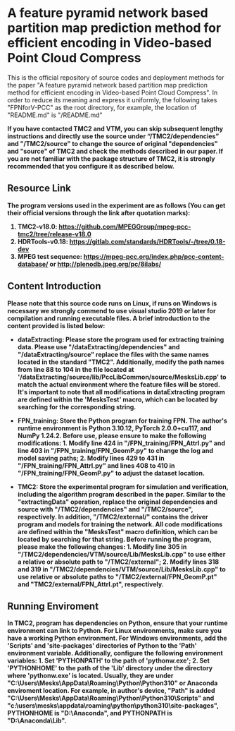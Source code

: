 # A feature pyramid network based partition map prediction method for efficient encoding in Video-based Point Cloud Compress
This is the official repository of source codes and deployment methods for the paper "A feature pyramid network based partition map prediction method for efficient encoding in Video-based Point Cloud Compress". In order to reduce its meaning and express it uniformly, the following takes "FPNforV-PCC" as the root directory, for example, the location of "README.md" is "/README.md"

<b>If you have contacted TMC2 and VTM, you can skip subsequent lengthy instructions and directly use the source under “/TMC2/dependencies” and "/TMC2/source" to change the source of original "dependencies" and "source" of TMC2 and check the methods described in our paper.  If you are not familiar with the package structure of TMC2, it is strongly recommended that you configure it as described below.</b>

## <b>Resource Link
The program versions used in the experiment are as follows (You can get their official versions through the link after quotation marks): 

1. TMC2-v18.0: https://github.com/MPEGGroup/mpeg-pcc-tmc2/tree/release-v18.0
2. HDRTools-v0.18: https://gitlab.com/standards/HDRTools/-/tree/0.18-dev
3. MPEG test sequence: https://mpeg-pcc.org/index.php/pcc-content-database/ or http://plenodb.jpeg.org/pc/8ilabs/

## <b>Content Introduction
Please note that this source code runs on Linux, if runs on Windows is necessary we strongly commend to use visual studio 2019 or later for compilation and running executable files. A brief introduction to the content provided is listed below:  

- dataExtracting: Please store the program used for extracting training data. Please use "/dataExtracting/dependencies" and "/dataExtracting/source" replace the files with the same names located in the standard "TMC2". Additionally, modify the path names from line 88 to 104 in the file located at '/dataExtracting/source/lib/PccLibCommon/source/MesksLib.cpp' to match the actual environment where the feature files will be stored. It's important to note that all modifications in dataExtracting program are defined within the 'MesksTest' macro, which can be located by searching for the corresponding string.

- FPN_training: Store the Python program for training FPN. The author's runtime environment is Python 3.10.12, PyTorch 2.0.0+cu117, and NumPy 1.24.2. Before use, please ensure to make the following modifications: 1. Modify line 424 in "/FPN_training/FPN_AttrI.py" and line 403 in "/FPN_training/FPN_GeomP.py" to change the log and model saving paths; 2. Modify lines 429 to 431 in "/FPN_training/FPN_AttrI.py" and lines 408 to 410 in "/FPN_training/FPN_GeomP.py" to adjust the dataset location.

- TMC2: Store the experimental program for simulation and verification, including the algorithm program described in the paper. Similar to the "extractingData" operation, replace the original dependencies and source with "/TMC2/dependencies" and "/TMC2/source", respectively. In addition, "/TMC2/external/" contains the driver program and models for training the network. All code modifications are defined within the "MesksTest" macro definition, which can be located by searching for that string. Before running the program, please make the following changes: 1. Modify line 305 in "/TMC2/dependencies/VTM/source/Lib/MesksLib.cpp" to use either a relative or absolute path to "/TMC2/external"; 2. Modify lines 318 and 319 in "/TMC2/dependencies/VTM/source/Lib/MesksLib.cpp" to use relative or absolute paths to "/TMC2/external/FPN_GeomP.pt" and "TMC2/external/FPN_AttrI.pt", respectively. 

## <b>Running Enviroment
In TMC2, program has dependencies on Python, ensure that your runtime environment can link to Python. For Linux environments, make sure you have a working Python environment. For Windows environments, add the 'Scripts' and 'site-packages' directories of Python to the 'Path' environment variable. Additionally, configure the following environment variables: 1. Set 'PYTHONPATH' to the path of 'pythonw.exe'; 2. Set 'PYTHONHOME' to the path of the 'Lib' directory under the directory where 'pythonw.exe' is located. Usually, they are under "C:\Users\Mesks\AppData\Roaming\Python\Python310" or Anaconda enviroment location. For example, in author's device, "Path" is added "C:\Users\Mesks\AppData\Roaming\Python\Python310\Scripts" and "c:\users\mesks\appdata\roaming\python\python310\site-packages", PYTHONHOME is "D:\Anaconda", and PYTHONPATH is "D:\Anaconda\Lib".
